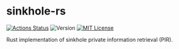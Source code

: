 # sinkhole-rs

[![Actions Status](https://github.com/hashmatter/sinkhole-rs/workflows/CI/badge.svg)](https://github.com/hashmatter/sinkhole-rs/actions)
![Version](https://img.shields.io/github/tag/hashmatter/sinkhole-rs.svg)
[![MIT License](https://img.shields.io/badge/license-MIT-blue.svg)](LICENSE)

Rust implementation of sinkhole private information retrieval (PIR).
